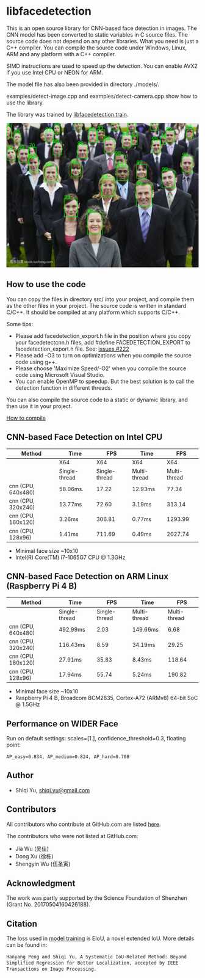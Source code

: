 # libfacedetection

This is an open source library for CNN-based face detection in images. The CNN model has been converted to static variables in C source files. The source code does not depend on any other libraries. What you need is just a C++ compiler. You can compile the source code under Windows, Linux, ARM and any platform with a C++ compiler.

SIMD instructions are used to speed up the detection. You can enable AVX2 if you use Intel CPU or NEON for ARM.

The model file has also been provided in directory ./models/.

examples/detect-image.cpp and examples/detect-camera.cpp show how to use the library.

The library was trained by [libfacedetection.train](https://github.com/ShiqiYu/libfacedetection.train).

![Examples](/images/cnnresult.png "Detection example")

## How to use the code

You can copy the files in directory src/ into your project,
and compile them as the other files in your project.
The source code is written in standard C/C++.
It should be compiled at any platform which supports C/C++.

Some tips:

  * Please add facedetection_export.h file in the position where you copy your facedetectcnn.h files, add #define FACEDETECTION_EXPORT to  facedetection_export.h file. See: [issues #222](https://github.com/ShiqiYu/libfacedetection/issues/222)
  * Please add -O3 to turn on optimizations when you compile the source code using g++.
  * Please choose 'Maximize Speed/-O2' when you compile the source code using Microsoft Visual Studio.
  * You can enable OpenMP to speedup. But the best solution is to call the detection function in different threads.

You can also compile the source code to a static or dynamic library, and then use it in your project.

[How to compile](COMPILE.md)


## CNN-based Face Detection on Intel CPU

<!--
| Method             |Time          | FPS         |Time          | FPS         |
|--------------------|--------------|-------------|--------------|-------------|
|                    |  X64         |X64          |  X64         |X64          |
|                    |Single-thread |Single-thread|Multi-thread  |Multi-thread |
|cnn (CPU, 640x480)  |  58.03ms     |  17.23      | 13.85ms      |   72.20     |
|cnn (CPU, 320x240)  |  14.18ms     |  70.51      |  3.38ms      |  296.21     |
|cnn (CPU, 160x120)  |   3.25ms     | 308.15      |  0.82ms      | 1226.56     |
|cnn (CPU, 128x96)   |   2.11ms     | 474.38      |  0.52ms      | 1929.60     |
-->
| Method             |Time          | FPS         |Time          | FPS         |
|--------------------|--------------|-------------|--------------|-------------|
|                    |  X64         |X64          |  X64         |X64          |
|                    |Single-thread |Single-thread|Multi-thread  |Multi-thread |
|cnn (CPU, 640x480)  |  58.06ms.    |  17.22      |  12.93ms     |   77.34     |
|cnn (CPU, 320x240)  |  13.77ms     |  72.60      |   3.19ms     |  313.14     |
|cnn (CPU, 160x120)  |   3.26ms     | 306.81      |   0.77ms     | 1293.99     |
|cnn (CPU, 128x96)   |   1.41ms     | 711.69      |   0.49ms     | 2027.74     |

* Minimal face size ~10x10
* Intel(R) Core(TM) i7-1065G7 CPU @ 1.3GHz


## CNN-based Face Detection on ARM Linux (Raspberry Pi 4 B)

| Method             |Time          | FPS         |Time          | FPS         |
|--------------------|--------------|-------------|--------------|-------------|
|                    |Single-thread |Single-thread|Multi-thread  |Multi-thread |
|cnn (CPU, 640x480)  |  492.99ms    |  2.03       |  149.66ms    |   6.68      |
|cnn (CPU, 320x240)  |  116.43ms    |  8.59       |   34.19ms    |  29.25      |
|cnn (CPU, 160x120)  |   27.91ms    | 35.83       |    8.43ms    | 118.64      |
|cnn (CPU, 128x96)   |   17.94ms    | 55.74       |    5.24ms    | 190.82      |

<!-- * Face detection only, and no landmark detection included. -->
* Minimal face size ~10x10
* Raspberry Pi 4 B, Broadcom BCM2835, Cortex-A72 (ARMv8) 64-bit SoC @ 1.5GHz


## Performance on WIDER Face 
Run on default settings: scales=[1.], confidence_threshold=0.3, floating point:
```
AP_easy=0.834, AP_medium=0.824, AP_hard=0.708
```

## Author
* Shiqi Yu, <shiqi.yu@gmail.com>

## Contributors
All contributors who contribute at GitHub.com are listed [here](https://github.com/ShiqiYu/libfacedetection/graphs/contributors). 

The contributors who were not listed at GitHub.com:
* Jia Wu (吴佳)
* Dong Xu (徐栋)
* Shengyin Wu (伍圣寅)

## Acknowledgment
The work was partly supported by the Science Foundation of Shenzhen (Grant No. 20170504160426188).


## Citation
The loss used in [model training](https://github.com/ShiqiYu/libfacedetection.train) is EIoU, a novel extended IoU. More details can be found in:
```
Hanyang Peng and Shiqi Yu, A Systematic IoU-Related Method: Beyond Simplified Regression for Better Localization, accepted by IEEE Transactions on Image Processing.
```
